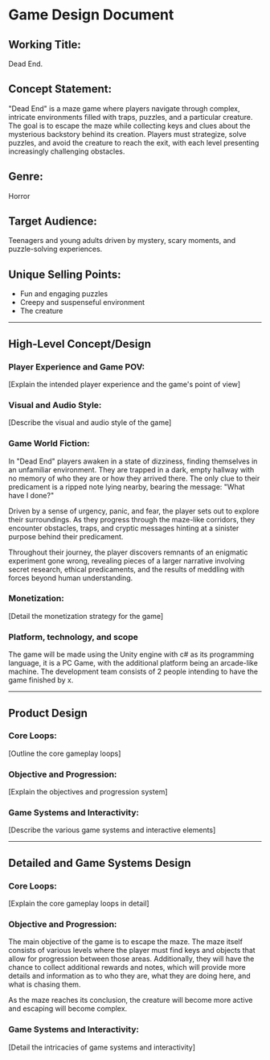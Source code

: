 # Game Design Document

## Working Title:
Dead End.

## Concept Statement:
"Dead End" is a maze game where players navigate through complex, intricate environments filled with traps, puzzles, and a particular creature. The goal is to escape the maze while collecting keys and clues about the mysterious backstory behind its creation. Players must strategize, solve puzzles, and avoid the creature to reach the exit, with each level presenting increasingly challenging obstacles.

## Genre:
Horror

## Target Audience:
Teenagers and young adults driven by mystery, scary moments, and puzzle-solving experiences.

## Unique Selling Points:
- Fun and engaging puzzles
- Creepy and suspenseful environment
- The creature

---

## High-Level Concept/Design

### Player Experience and Game POV:
[Explain the intended player experience and the game's point of view]

### Visual and Audio Style:
[Describe the visual and audio style of the game]

### Game World Fiction:

In "Dead End" players awaken in a state of dizziness, finding themselves in an unfamiliar environment. They are trapped in a dark, empty hallway with no memory of who they are or how they arrived there. The only clue to their predicament is a ripped note lying nearby, bearing the message: "What have I done?"

Driven by a sense of urgency, panic, and fear, the player sets out to explore their surroundings. As they progress through the maze-like corridors, they encounter obstacles, traps, and cryptic messages hinting at a sinister purpose behind their predicament.

Throughout their journey, the player discovers remnants of an enigmatic experiment gone wrong, revealing pieces of a larger narrative involving secret research, ethical predicaments, and the results of meddling with forces beyond human understanding.

### Monetization:
[Detail the monetization strategy for the game]

### Platform, technology, and scope

The game will be made using the Unity engine with c# as its programming language, it is a PC Game, with the additional platform being an arcade-like machine. The development team consists of 2 people intending to have the game finished by x.

---

## Product Design

### Core Loops:
[Outline the core gameplay loops]

### Objective and Progression:
[Explain the objectives and progression system]

### Game Systems and Interactivity:
[Describe the various game systems and interactive elements]

---

## Detailed and Game Systems Design

### Core Loops:
[Explain the core gameplay loops in detail]

### Objective and Progression:

The main objective of the game is to escape the maze. The maze itself consists of various levels where the player must find keys and objects that allow for progression between those areas. Additionally, they will have the chance to collect additional rewards and notes, which will provide more details and information as to who they are, what they are doing here, and what is chasing them.

As the maze reaches its conclusion, the creature will become more active and escaping will become complex.

### Game Systems and Interactivity:
[Detail the intricacies of game systems and interactivity]

